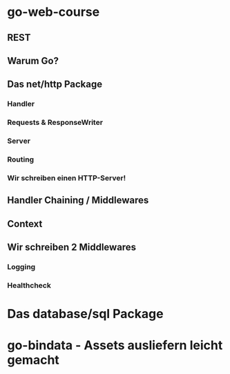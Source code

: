 # go-web-course
## REST
## Warum Go?
## Das net/http Package
### Handler
### Requests & ResponseWriter
### Server
### Routing
### Wir schreiben einen HTTP-Server!

## Handler Chaining / Middlewares
## Context
## Wir schreiben 2 Middlewares
### Logging
### Healthcheck



# Das database/sql Package

# go-bindata - Assets ausliefern leicht gemacht
